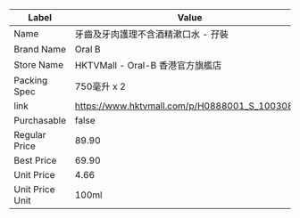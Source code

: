 | Label           | Value                                          |
| --------------- | ---------------------------------------------- |
| Name            | 牙齒及牙肉護理不含酒精漱口水 - 孖裝                            |
| Brand Name      | Oral B                                         |
| Store Name      | HKTVMall - Oral-B 香港官方旗艦店                      |
| Packing Spec    | 750毫升 x 2                                      |
| link            | https://www.hktvmall.com/p/H0888001_S_10030825 |
| Purchasable     | false                                          |
| Regular Price   | 89.90                                          |
| Best Price      | 69.90                                          |
| Unit Price      | 4.66                                           |
| Unit Price Unit | 100ml                                          |
